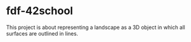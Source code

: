 # fdf-42school
This project is about representing a landscape as a 3D object in which all surfaces are outlined in lines.

